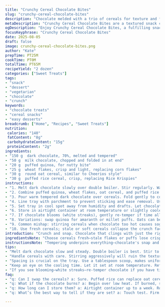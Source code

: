 ```yaml
---
title: "Crunchy Cereal Chocolate Bites"
slug: "crunchy-cereal-chocolate-bites"
description: "Chocolate melded with a trio of cereals for texture and flavor. Replaces some oats with puffed quinoa and wheat flakes for nutty depth and crunch variation. Dark chocolate swapped partially with milk chocolate to soften bitterness. Stir gently to avoid breaking flakes. Chill bites until firm but not dull or waxy. Check gloss and snap for temper quality. Use tablespoon scoop to keep sizes uniform—no spreading. Substitutions offered for allergies and convenience—rice puffs stand in for cereals if needed. Timing flexible. Visual and tactile cues prioritized for doneness. Mixesite balance crucial. No nuts, no eggs, purely vegetarian. Snack or dessert. Yield about 24 pieces."
metaDescription: "Crunchy Cereal Chocolate Bites are a textured snack combining dark and milk chocolate with a trio of cereals for a satisfying crunch."
ogDescription: "Enjoy Crunchy Cereal Chocolate Bites, a fulfilling snack blending dark chocolate and a unique mix of cereals for the perfect crunch."
focusKeyphrase: "Crunchy Cereal Chocolate Bites"
date: 2025-08-05
draft: false
image: crunchy-cereal-chocolate-bites.png
author: "Kate"
prepTime: PT25M
cookTime: PT0M
totalTime: PT65M
recipeYield: "2 dozen"
categories: ["Sweet Treats"]
tags:
- "snack"
- "dessert"
- "vegetarian"
- "chocolate"
- "crunch"
keywords:
- "chocolate treats"
- "cereal snacks"
- "easy desserts"
breadcrumb: ["Home", "Recipes", "Sweet Treats"]
nutrition: 
 calories: "140"
 fatContent: "8g"
 carbohydrateContent: "15g"
 proteinContent: "2g"
ingredients:
- "150 g  dark chocolate, 70%, melted and tempered"
- "50 g  milk chocolate, chopped and folded in at end"
- "20 g  puffed quinoa, for nutty bite"
- "25 g  wheat flakes, crisp and light, replacing corn flakes"
- "30 g  round oat cereal, similar to Cheerios style"
- "30 g  puffed rice cereal, crisp, replacing Rice Krispies"
instructions:
- "1. Melt dark chocolate slowly over double boiler. Stir regularly. Watch for glossy sheen and smooth texture, avoiding grainy or burnt spots. Cool slightly."
- "2. Combine puffed quinoa, wheat flakes, oat cereal, and puffed rice in large bowl. Handle gently to avoid crushing. Texture contrast is key."
- "3. Pour warm tempered dark chocolate over cereals. Fold gently to coat evenly, lift and fold rather than stir aggressively. Add milk chocolate chunks last for pockets of creaminess."
- "4. Line tray with parchment to prevent sticking and ease removal. Use 15 ml tablespoon scoop to portion mixture; no pressing. 20 roughly same-sized mounds; space 2 cm apart."
- "5. Set tray in cool spot away from humidity and drafts. Let chocolate firm up approximately 1 hour, but rely on touch—no stickiness, firm and glossy surface, clean snap when broken."
- "6. Store in airtight container at room temperature or slightly cooler, avoiding fridge unless very warm environment. Moisture kills crunch."
- "7. If chocolate blooms (white streaks), gently re-temper if time allows or accept vintage look with slight texture change."
- "8. Variations: swap quinoa for amaranth or millet puffs. Oats can be toasted lightly to boost aroma but watch burn."
- "9. Common mishap: stirring cereals when chocolate too hot causes sogginess; tempering crucial to prevent this."
- "10. Use fresh cereals; stale or soft cereals collapse the crunch factor. Always test a bite before adding flavors."
introduction: "Crunch and snap. Chocolate that clings with just the right resistance. Not mushy. Think snackable bites, their edges catching light, glossy and firm but yielding. Bitterness tamed by milk squares. Airy quinoa puffs, delicate wheat flakes mixing with more familiar oat circles and crisp rice puffs. Each bite a layered crunch symphony. No gluey mess, no soggy pile. Tempering isn’t optional—get that shine and bite. Tapping spoon on bowl, listening to the chocolate's smooth coat sliding over cereals like velvet but leaving speckled crunch. Patience pays off here—slow firm set, not rushed with a fridge blitz that dulls shine and distorts texture. Bites last if stored correctly, crispness holding for days if kept dry. When executed right, the reward's a snack that feels artisanal, no nuts, no eggs, simple but precise."
ingredientsNote: "Choose cereals fresh—stale flakes or puffs lose crispness fast, no rescue there. The puffed quinoa is a twist, lending nutty aroma without actual nuts, but puffed millet or amaranth can sub in for a similar effect. Wheat flakes instead of corn flakes cut the overly sweet note but keep that brittle crunch. For chocolate, dark is base, ideally 70%, but temper with care. Milk chocolate added last for pockets of creamier melt contrast. Control temperature diligently. If you skip tempering, texture dull and blotchy inevitable, flavor muted. Tempered chocolate breaks clean and shiny, key to mouthfeel here. Melting low and slow prevents grainy spots. If you only have microwave, zap in short intervals, stir between, never let chocolate burn or steam water in. Parchment paper a must for releasing."
instructionsNote: "Tempering underpins everything—chocolate's snap and gloss hinge on it. Melting over double boiler lets control linger on slow heat; stir constantly, feel the chocolate’s silkiness. When folding cereals in, treat gently—crushed flakes kill texture. Pour chocolate over cereals and fold with a rubber spatula, scoop from bottom to top, not stirring in circles. Size matters. Use scoop tablespoons or small ice cream scooper for uniform bites—larger mounds don’t set evenly and risk collapse. After spooning mixture on tray, space apart to keep bites distinct during setting. Let chocolate firm at room temp; fridge sets too harshly, dulls gloss, invites condensation. Touch test for firmness—surface feels dry with slight give, no stickiness. Tap with knife for clean break. Patience trumps speed here. Re-temper leftovers if bloom appears—white streaks mean fat crystallized improperly. If bloom’s minor, bites still edible but less appealing visually. Storage in dry airtight stops moisture intrusion and keeps crunch days longer."
tips:
- "Melt dark chocolate slow and steady. Double boiler is best. Stir to prevent scorching. Glossy and smooth is what you want. Too hot? Don't add anything yet."
- "Handle cereals with care. Stirring aggressively will ruin the texture. Crispness matters. Pour chocolate gently over cereals—let it coat, don’t mash."
- "Spacing is crucial on the tray. Use a tablespoon scoop, makes uniform sizes. Each mound about 2cm apart. Prevents merging or collapsing."
- "Keep an eye on the cooling time. Let it set at room temperature. Refrigerating dulls the gloss. Trust your touch—no sticky surface when done."
- "If you see blooming—white streaks—re-temper chocolate if you have time. Or just accept the look, still edible. Crunch is what you want, so check it."
faq:
- "q: Can I swap the cereals? a: Sure. Puffed rice can replace oat cereals. Or use rice puffs if needed. Just fresh, nothing stale."
- "q: What if the chocolate burns? a: Begin over low heat. If burned, stop and start fresh. No recovering. Avoid steam—don’t rush this step."
- "q: How long can I store them? a: Airtight container up to a week. Room temp is fine, avoid fridge unless humidity high. Moisture means loss of crunch."
- "q: What’s the best way to tell if they are set? a: Touch test. Firm surface, no stickiness. Early checks ruin texture. Patience here pays off."

---
```

